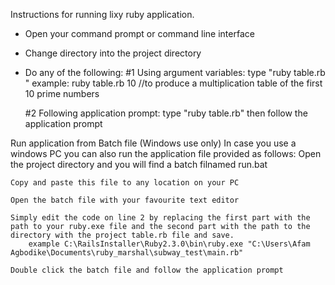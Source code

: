 Instructions for running lixy ruby application.

- Open your command prompt or command line interface
- Change directory into the project directory
- Do any of the following:
	#1 Using argument variables: type "ruby table.rb <number>"
		example: ruby table.rb 10 //to produce a multiplication table of the first 10 prime numbers

	#2 Following application prompt: type "ruby table.rb"
		then follow the application prompt

Run application from Batch file (Windows use only)
In case you use a windows PC you can also run the application file provided as follows:
 	Open the project directory and you will find a batch filnamed run.bat

 	Copy and paste this file to any location on your PC

 	Open the batch file with your favourite text editor

 	Simply edit the code on line 2 by replacing the first part with the path to your ruby.exe file and the second part with the path to the directory with the project table.rb file and save.
 		example C:\RailsInstaller\Ruby2.3.0\bin\ruby.exe "C:\Users\Afam Agbodike\Documents\ruby_marshal\subway_test\main.rb"

 	Double click the batch file and follow the application prompt